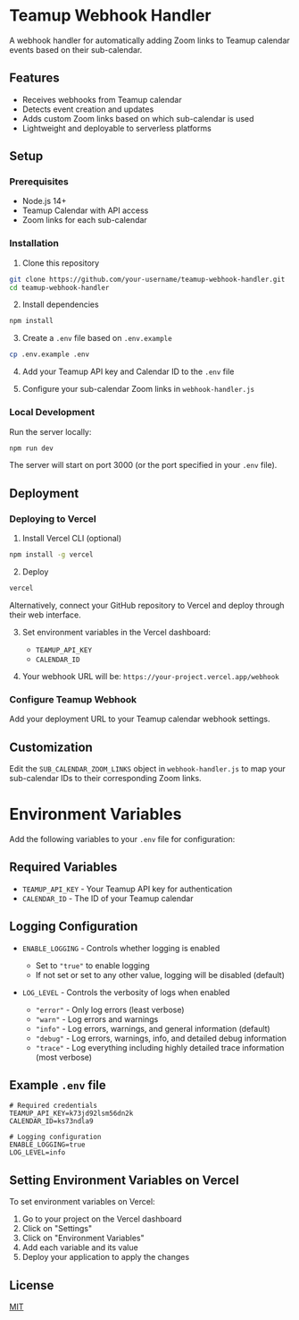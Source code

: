 # Teamup Webhook Handler

A webhook handler for automatically adding Zoom links to Teamup calendar events based on their sub-calendar.

## Features

- Receives webhooks from Teamup calendar
- Detects event creation and updates
- Adds custom Zoom links based on which sub-calendar is used
- Lightweight and deployable to serverless platforms

## Setup

### Prerequisites

- Node.js 14+
- Teamup Calendar with API access
- Zoom links for each sub-calendar

### Installation

1. Clone this repository
```bash
git clone https://github.com/your-username/teamup-webhook-handler.git
cd teamup-webhook-handler
```

2. Install dependencies
```bash
npm install
```

3. Create a `.env` file based on `.env.example`
```bash
cp .env.example .env
```

4. Add your Teamup API key and Calendar ID to the `.env` file

5. Configure your sub-calendar Zoom links in `webhook-handler.js`

### Local Development

Run the server locally:
```bash
npm run dev
```

The server will start on port 3000 (or the port specified in your `.env` file).

## Deployment

### Deploying to Vercel

1. Install Vercel CLI (optional)
```bash
npm install -g vercel
```

2. Deploy
```bash
vercel
```

Alternatively, connect your GitHub repository to Vercel and deploy through their web interface.

3. Set environment variables in the Vercel dashboard:
   - `TEAMUP_API_KEY`
   - `CALENDAR_ID`

4. Your webhook URL will be: `https://your-project.vercel.app/webhook`

### Configure Teamup Webhook

Add your deployment URL to your Teamup calendar webhook settings.

## Customization

Edit the `SUB_CALENDAR_ZOOM_LINKS` object in `webhook-handler.js` to map your sub-calendar IDs to their corresponding Zoom links.

# Environment Variables

Add the following variables to your `.env` file for configuration:

## Required Variables

- `TEAMUP_API_KEY` - Your Teamup API key for authentication
- `CALENDAR_ID` - The ID of your Teamup calendar

## Logging Configuration

- `ENABLE_LOGGING` - Controls whether logging is enabled
  - Set to `"true"` to enable logging
  - If not set or set to any other value, logging will be disabled (default)

- `LOG_LEVEL` - Controls the verbosity of logs when enabled
  - `"error"` - Only log errors (least verbose)
  - `"warn"` - Log errors and warnings
  - `"info"` - Log errors, warnings, and general information (default)
  - `"debug"` - Log errors, warnings, info, and detailed debug information
  - `"trace"` - Log everything including highly detailed trace information (most verbose)

## Example `.env` file

```
# Required credentials
TEAMUP_API_KEY=k73jd92lsm56dn2k
CALENDAR_ID=ks73ndla9

# Logging configuration
ENABLE_LOGGING=true
LOG_LEVEL=info
```

## Setting Environment Variables on Vercel

To set environment variables on Vercel:

1. Go to your project on the Vercel dashboard
2. Click on "Settings"
3. Click on "Environment Variables"
4. Add each variable and its value
5. Deploy your application to apply the changes

## License

[MIT](LICENSE)
